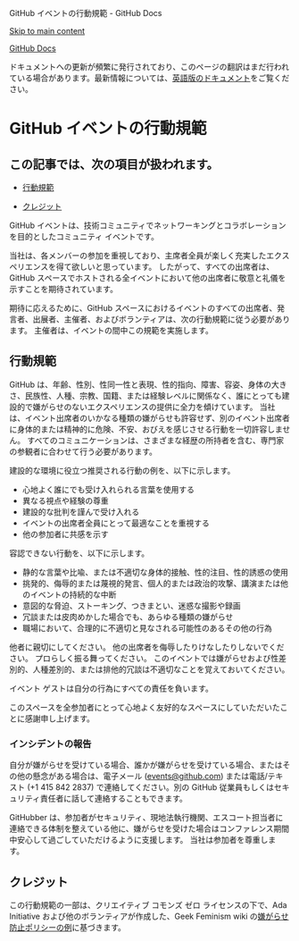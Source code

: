 GitHub イベントの行動規範 - GitHub Docs

[Skip to main content](#main-content)

[](/ja)[GitHub Docs](/ja)

ドキュメントへの更新が頻繁に発行されており、このページの翻訳はまだ行われている場合があります。最新情報については、[英語版のドキュメント](/en)をご覧ください。

GitHub イベントの行動規範
==========

この記事では、次の項目が扱われます。
----------

* [行動規範](#行動規範)

* [クレジット](#クレジット)

GitHub イベントは、技術コミュニティでネットワーキングとコラボレーションを目的としたコミュニティ イベントです。

当社は、各メンバーの参加を重視しており、主席者全員が楽しく充実したエクスペリエンスを得て欲しいと思っています。 したがって、すべての出席者は、GitHub スペースでホストされる全イベントにおいて他の出席者に敬意と礼儀を示すことを期待されています。

期待に応えるために、GitHub スペースにおけるイベントのすべての出席者、発言者、出展者、主催者、およびボランティアは、次の行動規範に従う必要があります。 主催者は、イベントの間中この規範を実施します。

[](#行動規範)[]()行動規範
----------

GitHub は、年齢、性別、性同一性と表現、性的指向、障害、容姿、身体の大きさ、民族性、人種、宗教、国籍、または経験レベルに関係なく、誰にとっても建設的で嫌がらせのないエクスペリエンスの提供に全力を傾けています。 当社は、イベント出席者のいかなる種類の嫌がらせも許容せず、別のイベント出席者に身体的または精神的に危険、不安、おびえを感じさせる行動を一切許容しません。 すべてのコミュニケーションは、さまざまな経歴の所持者を含む、専門家の参観者に合わせて行う必要があります。

建設的な環境に役立つ推奨される行動の例を、以下に示します。

* 心地よく誰にでも受け入れられる言葉を使用する
* 異なる視点や経験の尊重
* 建設的な批判を謹んで受け入れる
* イベントの出席者全員にとって最適なことを重視する
* 他の参加者に共感を示す

容認できない行動を、以下に示します。

* 静的な言葉や比喩、または不適切な身体的接触、性的注目、性的誘惑の使用
* 挑発的、侮辱的または蔑視的発言、個人的または政治的攻撃、講演または他のイベントの持続的な中断
* 意図的な脅迫、ストーキング、つきまとい、迷惑な撮影や録画
* 冗談または皮肉めかした場合でも、あらゆる種類の嫌がらせ
* 職場において、合理的に不適切と見なされる可能性のあるその他の行為

他者に親切にしてください。 他の出席者を侮辱したりけなしたりしないでください。 プロらしく振る舞ってください。 このイベントでは嫌がらせおよび性差別的、人種差別的、または排他的冗談は不適切なことを覚えておいてください。

イベント ゲストは自分の行為にすべての責任を負います。

このスペースを全参加者にとって心地よく友好的なスペースにしていただいたことに感謝申し上げます。

### [](#インシデントの報告)[]()インシデントの報告 ###

自分が嫌がらせを受けている場合、誰かが嫌がらせを受けている場合、またはその他の懸念がある場合は、電子メール ([events@github.com](mailto:events@github.com)) または電話/テキスト (+1 415 842 2837) で連絡してください。別の GitHub 従業員もしくはセキュリティ責任者に話して連絡することもできます。

GitHubber は、参加者がセキュリティ、現地法執行機関、エスコート担当者に連絡できる体制を整えている他に、嫌がらせを受けた場合はコンファレンス期間中安心して過ごしていただけるように支援します。 当社は参加者を尊重します。

[](#クレジット)[]()クレジット
----------

この行動規範の一部は、クリエイティブ コモンズ ゼロ ライセンスの下で、Ada Initiative および他のボランティアが作成した、Geek Feminism wiki の[嫌がらせ防止ポリシーの例](https://geekfeminism.wikia.org/wiki/Conference_anti-harassment/Policy)に基づきます。

